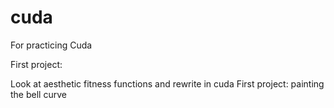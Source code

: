 # cuda


For practicing Cuda

First project:

Look at aesthetic fitness functions and rewrite in cuda
First project: painting the bell curve
